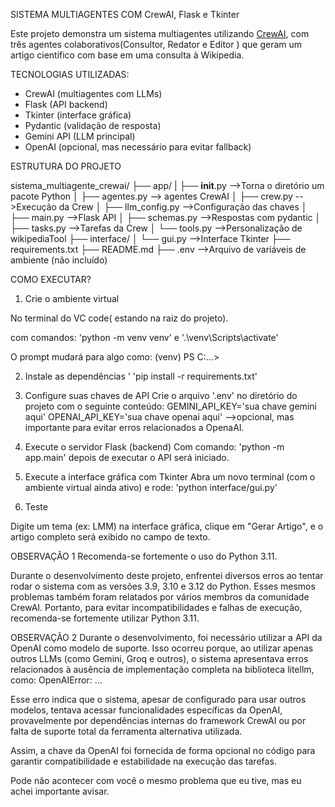 SISTEMA MULTIAGENTES COM CrewAI, Flask e Tkinter

Este projeto demonstra um sistema multiagentes utilizando [CrewAI](https://docs.crewai.com), com três agentes colaborativos(Consultor, Redator e Editor ) que geram um artigo científico com base em uma consulta à Wikipedia.



TECNOLOGIAS UTILIZADAS:

- CrewAI (multiagentes com LLMs)
- Flask (API backend)
- Tkinter (interface gráfica)
- Pydantic (validação de resposta)
- Gemini API (LLM principal)
- OpenAI (opcional, mas necessário para evitar fallback)


ESTRUTURA DO PROJETO

sistema_multiagente_crewai/
├── app/
|   ├── __init__.py    -->Torna o diretório um pacote Python
│   ├── agentes.py     --> agentes CrewAI
│   ├── crew.py        -->Execução da Crew
│   ├── llm_config.py  -->Configuração das chaves
│   ├── main.py        -->Flask API
│   ├── schemas.py     -->Respostas com pydantic
│   ├── tasks.py       -->Tarefas da Crew
│   └── tools.py       -->Personalização de wikipediaTool
├── interface/
│   └── gui.py         -->Interface Tkinter
├── requirements.txt 
├── README.md
├── .env               -->Arquivo de variáveis de ambiente (não incluído)


COMO EXECUTAR?

1. Crie o ambiente virtual

No terminal do VC code( estando na raiz do projeto).

com comandos:
'python -m venv venv'
e '.\venv\Scripts\activate'

O prompt mudará para algo como: (venv) PS C:\...>


2. Instale as dependências
'
'pip install -r requirements.txt'

3. Configure suas chaves de API
  Crie o arquivo '.env' no diretório do projeto com o seguinte conteúdo:
  GEMINI_API_KEY='sua chave gemini aqui'
  OPENAI_API_KEY='sua chave openai aqui' -->opcional, mas importante para evitar erros relacionados a OpenaAI.

4. Execute o servidor Flask (backend)
  Com comando: 'python -m app.main'
  depois de executar o API será iniciado.

5. Execute a interface gráfica com Tkinter
  Abra um novo terminal (com o ambiente virtual ainda ativo) e rode:
  'python interface/gui.py'

6. Teste

  Digite um tema (ex: LMM) na interface gráfica, clique em "Gerar Artigo", e o artigo completo será exibido no campo de texto.


OBSERVAÇÃO 1
  Recomenda-se fortemente o uso do Python 3.11.

  Durante o desenvolvimento deste projeto, enfrentei diversos erros ao tentar rodar o sistema com as versões 3.9, 3.10 e 3.12 do Python. Esses mesmos problemas também foram relatados por vários membros da comunidade CrewAI. Portanto, para evitar incompatibilidades e falhas de execução, recomenda-se fortemente utilizar Python 3.11.

OBSERVAÇÃO 2
  Durante o desenvolvimento, foi necessário utilizar a API da OpenAI como modelo de suporte. Isso ocorreu porque, ao utilizar apenas outros LLMs (como Gemini, Groq e outros), o sistema apresentava erros relacionados à ausência de implementação completa na biblioteca litellm, como: OpenAIError: ...

  Esse erro indica que o sistema, apesar de configurado para usar outros modelos, tentava acessar funcionalidades específicas da OpenAI, provavelmente por dependências internas do framework CrewAI ou por falta de suporte total da ferramenta alternativa utilizada.

  Assim, a chave da OpenAI foi fornecida de forma opcional no código para garantir compatibilidade e estabilidade na execução das tarefas. 

Pode não acontecer com você o mesmo problema que eu tive, mas eu achei importante avisar.
